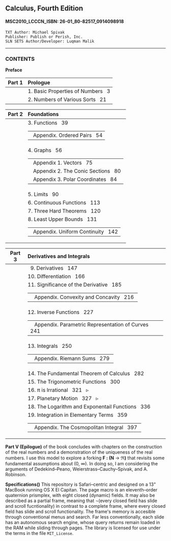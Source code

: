 ## Calculus, Fourth Edition
#### MSC2010_LCCCN_ISBN: 26-01_80-82517_0914098918
```
TXT Author: Michael Spivak  
Publisher: Publish or Perish, Inc.  
SLN SETS Author/Developer: Luqman Malik
```

---
### CONTENTS 

__Preface__

| Part 1   |  Prologue                               |
|----------|:----------------------------------------|
|          |  1. Basic Properties of Numbers &nbsp; 3 |
|          |  2. Numbers of Various Sorts &nbsp; 21   |

| Part 2   |  Foundations                            |
|----------|:----------------------------------------|
|          |  3. Functions &nbsp; 39<table><tr><td>&nbsp; Appendix. Ordered Pairs &nbsp; 54</td></tr></table>|
|          |  4. Graphs &nbsp; 56<table><tr><td>&nbsp; Appendix 1. Vectors &nbsp; 75</td></tr><tr><td style="indent:30px">&nbsp; Appendix 2. The Conic Sections &nbsp; 80</td></tr></tr><tr><td style="indent:30px">&nbsp; Appendix 3. Polar Coordinates &nbsp; 84</td></tr></table>|
|          |  5. Limits &nbsp; 90                     |
|          |  6. Continuous Functions &nbsp; 113      |
|          |  7. Three Hard Theorems &nbsp; 120       |
|          |  8. Least Upper Bounds &nbsp; 131<table><tr><td style="margin-left:30px">&nbsp; Appendix. Uniform Continuity &nbsp; 142</td></tr></table>|

| Part 3   |  Derivatives and Integrals              |
|----------|:----------------------------------------|
|          |  &nbsp;&nbsp;9. Derivatives &nbsp; 147   |
|          |  10. Differentiation &nbsp; 166 |
|          |  11. Significance of the Derivative &nbsp; 185<table><tr><td>&nbsp;&nbsp; Appendix. Convexity and Concavity &nbsp; 216&nbsp;</td></tr></table>|
|          |  12. Inverse Functions &nbsp; 227<table><tr><td>&nbsp;&nbsp; Appendix. Parametric Representation of Curves &nbsp; 241&nbsp;</td></tr></table>|
|          |  13. Integrals &nbsp; 250<table><tr><td style="margin-left:30px">&nbsp;&nbsp; Appendix. Riemann Sums &nbsp; 279&nbsp;</td></tr></table>|
|          |  14. The Fundamental Theorem of Calculus &nbsp; 282|
|          |  15. The Trigonometric Functions &nbsp; 300
|          |  16. &pi; is Irrational &nbsp; 321 &nbsp; &#9657;|
|          |  17. Planetary Motion &nbsp; 327 &nbsp; &#9657; |
|          |  18. The Logarithm and Exponentail Functions &nbsp; 336|
|          |  19. Integration in Elementary Terms &nbsp; 359<table><tr><td style="margin-left:30px">&nbsp;&nbsp; Appendix. The Cosmopolitan Integral &nbsp; 397&nbsp;</td></tr></table>|


__Part V (Epilogue)__ of the book concludes with chapters on the construction of the real numbers and a demonstration of the uniqueness of the real numbers. I use this model to explore a forking  **F : (N** &rarr; **&real;)** that revisits some fundamental assumptions about (0, &#x221e;). In doing so, I am considering the arguments of Dedekind–Peano, Weierstrass–Cauchy–Spivak, and A. Robinson.

__Specifications()__ This repository is Safari–centric and designed on a 13" MacBook running OS X El Capitan. The page macro is an eleventh–order quaternion prismplex, with eight closed (dynamic) fields. It may also be described as a partial frame, meaning that ¬(every closed field has slide and scroll fucntionality) in contrast to a complete frame, where every closed field has slide and scroll functionality. The frame's memory is accesible through conventional menus and search. Far less conventionally, each slide has an autonomous search engine, whose query returns remain loaded in the RAM while sliding through pages. The library is licensed for use under the terms in the file <code>MIT_License</code>.

